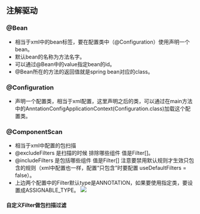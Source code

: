 ## 注解驱动

### @Bean
- 相当于xml中的bean标签，要在配置类中（@Configuration）使用声明一个bean。
- 默认bean的名称为方法名字。
- 可以通过@Bean中的value指定bean的id。
- @Bean所在的方法的返回值就是spring bean对应的class。

### @Configuration
- 声明一个配置类，相当于xml配置，这里声明之后的类，可以通过在main方法中的AnntationConfigApplicationContext(Configuration.class)加载这个配置类。

### @ComponentScan
- 相当于xml中配置的包扫描
- @excludeFilters 是扫描的时候 排除哪些组件 值是Filter[]。
- @includeFilters 是包括哪些组件 值是Filter[] 注意要禁用默认规则才生效只包含的规则（xml中配置也一样，配置“只包含”时要配置 useDefaultFilters = false）。
- 上边两个配置中的Filter默认type是ANNOTATION，如果要使用指定类，要设置成ASSIGNABLE_TYPE。
![](https://zlj1217-blog-image.oss-cn-hongkong.aliyuncs.com/componentScan.png)
#### 自定义Filter做包扫描过滤
